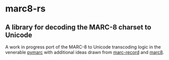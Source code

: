 # marc8-rs
## A library for decoding the MARC-8 charset to Unicode 

A work in progress port of the MARC-8 to Unicode transcoding logic in the venerable [pymarc](https://gitlab.com/pymarc/pymarc/-/blob/main/pymarc/marc8.py) with additional ideas drawn from [marc-record](https://github.com/demarque/marc-record) and [marc8](https://github.com/jiaola/marc8).
